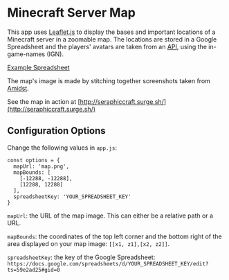 # Minecraft Server Map

This app uses [Leaflet.js](http://leafletjs.com/) to display the bases and important locations of a Minecraft server in a zoomable map. The locations are stored in a Google Spreadsheet and the players' avatars are taken from an [API](https://docs.gameapis.net/docs/mc/query), using the in-game-names (IGN).

[Example Spreadsheet](https://docs.google.com/spreadsheets/d/1qTd2XNhtxW50DuTwFpfbbjvN6dk3rBDqlEIy41wVd48/edit?usp=sharing)

The map's image is made by stitching together screenshots taken from [Amidst](https://github.com/toolbox4minecraft/amidst).

See the map in action at [http://seraphiccraft.surge.sh/](http://seraphiccraft.surge.sh/)

## Configuration Options

Change the following values in `app.js`:

```
const options = {
  mapUrl: 'map.png',
  mapBounds: [
    [-12288, -12288],
    [12288, 12288]
  ],
  spreadsheetKey: 'YOUR_SPREADSHEET_KEY'
}
```

`mapUrl`: the URL of the map image. This can either be a relative path or a URL.

`mapBounds`: the coordinates of the top left corner and the bottom right of the area displayed on your map image: `[[x1, z1],[x2, z2]]`.

`spreadsheetKey`: the key of the Google Spreadsheet: `https://docs.google.com/spreadsheets/d/YOUR_SPREADSHEET_KEY/edit?ts=59e2ad25#gid=0`
